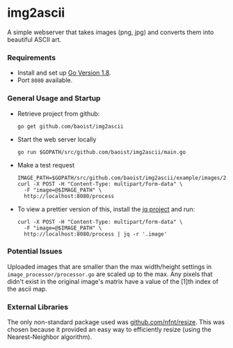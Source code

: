 # img2ascii

A simple webserver that takes images (png, jpg)
and converts them into beautiful ASCII art.

### Requirements

- Install and set up [Go Version 1.8](https://golang.org/dl/).
- Port `8080` available.

### General Usage and Startup

- Retrieve project from github:
    ```
    go get github.com/baoist/img2ascii
    ```
- Start the web server locally
    ```
    go run $GOPATH/src/github.com/baoist/img2ascii/main.go
    ```
- Make a test request
    ```
    IMAGE_PATH=$GOPATH/src/github.com/baoist/img2ascii/example/images/200.lando.jpg
    curl -X POST -H "Content-Type: multipart/form-data" \
      -F "image=@$IMAGE_PATH" \
      http://localhost:8080/process
    ```
- To view a prettier version of this, install the [jq project](https://stedolan.github.io/jq/) and run:
    ```
    curl -X POST -H "Content-Type: multipart/form-data" \
      -F "image=@$IMAGE_PATH" \
      http://localhost:8080/process | jq -r '.image'
    ```

### Potential Issues

Uploaded images that are smaller than the max width/height settings in `image_processor/processor.go`
are scaled up to the max. Any pixels that didn't exist in the original image's matrix
have a value of the [1]th index of the ascii map.

### External Libraries

The only non-standard package used was [github.com/nfnt/resize](https://github.com/nfnt/resize).
This was chosen because it provided an easy way to efficiently resize
(using the Nearest-Neighbor algorithm).
